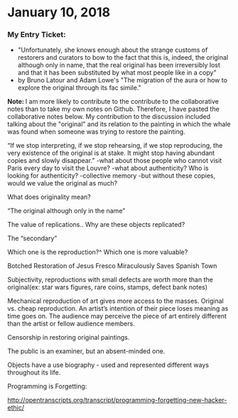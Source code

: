 # January 10, 2018

### My Entry Ticket: 
- "Unfortunately, she knows enough about the strange customs of restorers and curators to bow to the fact that this is, indeed, the original although only in name, that the real original has been irreversibly lost and that it has been substituted by what most people like in a copy" 
- by Bruno Latour and Adam Lowe's "The migration of the aura or how to explore the original through its fac simile."


<b>Note: </b> I am more likely to contribute to the contribute to the collaborative notes than to take my own notes on Github. Therefore, I have pasted the collaborative notes below. My contribution to the discussion included talking about the "original" and its relation to the painting in which the whale was found when someone was trying to restore the painting. 


“If we stop interpreting, if we stop rehearsing, if we stop reproducing, the very existence of the original is at stake. It might stop having abundant copies and slowly disappear.” 
-what about those people who cannot visit Paris every day to visit the Louvre?
-what about authenticity? Who is looking for authenticity?
-collective memory
-but without these copies, would we value the original as much?

What does originality mean?

“The original although only in the name”

The value of replications..
Why are these objects replicated? 

 The “secondary”
 
  
Which one is the reproduction?^
Which one is more valuable?

Botched Restoration of Jesus Fresco Miraculously Saves Spanish Town

Subjectivity, reproductions with small defects are worth more than the original(ex: star wars figures, rare coins, stamps, defect bank notes)

Mechanical reproduction of art gives more access to the masses. Original vs. cheap reproduction. An artist’s intention of their piece loses meaning as time goes on. The audience may perceive the piece of art entirely different than the artist or fellow audience members.  

Censorship in restoring original paintings. 

 The public is an examiner, but an absent-minded one.

Objects have a use biography - used and represented different ways throughout its life. 

Programming is Forgetting: 

http://opentranscripts.org/transcript/programming-forgetting-new-hacker-ethic/

 

